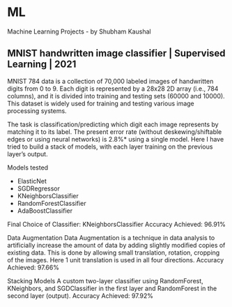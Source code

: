 # ML
Machine Learning Projects - by Shubham Kaushal

## MNIST handwritten image classifier | Supervised Learning | 2021
MNIST 784 data is a collection of 70,000 labeled images of handwritten digits from 0 to 9. Each digit is represented by a 28x28 2D array (i.e., 784 columns), and it is divided into training and testing sets (60000 and 10000). This dataset is widely used for training and testing various image processing systems. 

The task is classification/predicting which digit each image represents by matching it to its label. The present error rate (without deskewing/shiftable edges or using neural networks) is 2.8%* using a single model. Here I have tried to build a stack of models, with each layer training on the previous layer’s output.

Models tested
<ul>
  <li>ElasticNet
  <li>SGDRegressor
  <li>KNeighborsClassifier
  <li>RandomForestClassifier
  <li>AdaBoostClassifier
</ul>

Final Choice of Classifier: KNeighborsClassifier
Accuracy Achieved: 96.91%

Data Augmentation
Data Augmentation is a technique in data analysis to artificially increase the amount of data by adding slightly modified copies of existing data. This is done by allowing small translation, rotation, cropping of the images. Here 1 unit translation is used in all four directions.
Accuracy Achieved: 97.66%

Stacking Models
A custom two-layer classifier using RandomForest, KNeighbors, and SGDClassifier in the first layer and RandomForest in the second layer (output).
Accuracy Achieved: 97.92%
